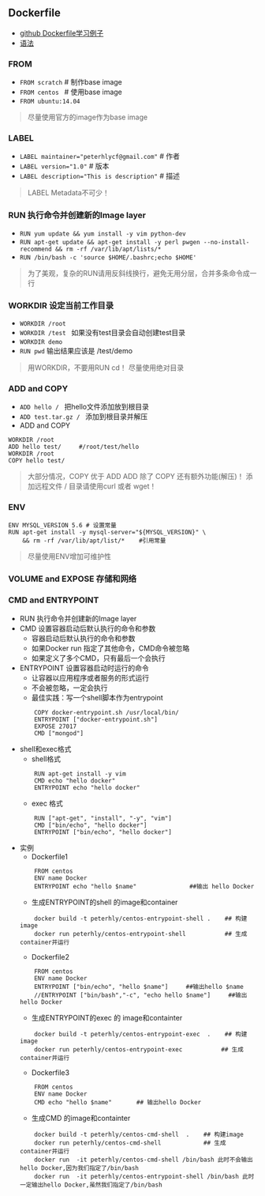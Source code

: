 ## Dockerfile
+ [github Dockerfile学习例子](https://github.com/docker-library)
+ [语法](https://docs.docker.com/engine/reference/builder/)
### FROM
+ `FROM scratch`        						# 制作base image
+ `FROM centos `        						# 使用base image
+ `FROM ubuntu:14.04` 
> 尽量使用官方的image作为base image

### LABEL
+ `LABEL maintainer="peterhlycf@gmail.com"`      # 作者
+ `LABEL version="1.0"`						     # 版本
+ `LABEL description="This is description"`	     # 描述
> LABEL Metadata不可少！

### RUN  执行命令并创建新的Image layer
+ `RUN yum update && yum install -y vim python-dev`
+ `RUN apt-get update && apt-get install -y perl pwgen --no-install-recommend && rm -rf /var/lib/apt/lists/*`
+ `RUN /bin/bash -c 'source $HOME/.bashrc;echo $HOME'`
> 为了美观，复杂的RUN请用反斜线换行，避免无用分层，合并多条命令成一行

### WORKDIR  设定当前工作目录
+ `WORKDIR /root`
+ `WORKDIR /test ` 如果没有test目录会自动创建test目录
+ `WORKDIR demo`
+ `RUN pwd`       输出结果应该是 /test/demo
> 用WORKDIR，不要用RUN cd！
> 尽量使用绝对目录

### ADD and COPY  
+ `ADD hello / ` 把hello文件添加放到根目录
+ `ADD test.tar.gz / ` 添加到根目录并解压
+ ADD and COPY
```
WORKDIR /root
ADD hello test/     #/root/test/hello
WORKDIR /root
COPY hello test/
```
> 大部分情况，COPY 优于 ADD
> ADD 除了 COPY 还有额外功能(解压)！
> 添加远程文件 / 目录请使用curl 或者 wget！

### ENV
```
ENV MYSQL_VERSION 5.6 # 设置常量
RUN apt-get install -y mysql-server="${MYSQL_VERSION}" \
    && rm -rf /var/lib/apt/list/*    #引用常量
```
> 尽量使用ENV增加可维护性

### VOLUME and EXPOSE  存储和网络

### CMD and ENTRYPOINT 
+ RUN 执行命令并创建新的Image layer
+ CMD  设置容器启动后默认执行的命令和参数
	+ 容器启动后默认执行的命令和参数
	+ 如果Docker run 指定了其他命令，CMD命令被忽略
	+ 如果定义了多个CMD，只有最后一个会执行
+ ENTRYPOINT 设置容器启动时运行的命令
	+ 让容器以应用程序或者服务的形式运行
	+ 不会被忽略，一定会执行
	+ 最佳实践：写一个shell脚本作为entrypoint
	```
		COPY docker-entrypoint.sh /usr/local/bin/
		ENTRYPOINT ["docker-entrypoint.sh"]
		EXPOSE 27017
		CMD ["mongod"]
	```
+ shell和exec格式
	+ shell格式
	```
		RUN apt-get install -y vim
		CMD echo "hello docker"
		ENTRYPOINT echo "hello docker"
	```
	+ exec 格式
	```
		RUN ["apt-get", "install", "-y", "vim"]
		CMD ["bin/echo", "hello docker"]
		ENTRYPOINT ["bin/echo", "hello docker"]
	```
+ 实例
	+ Dockerfile1
	```
		FROM centos
		ENV name Docker
		ENTRYPOINT echo "hello $name"     			##输出 hello Docker
	```
	+ 生成ENTRYPOINT的shell 的image和container
	```
		docker build -t peterhly/centos-entrypoint-shell .    ## 构建image
		docker run peterhly/centos-entrypoint-shell           ## 生成container并运行
	```
	+ Dockerfile2
	```
		FROM centos
		ENV name Docker
		ENTRYPOINT ["bin/echo", "hello $name"]     ##输出hello $name
		//ENTRYPOINT ["bin/bash","-c", "echo hello $name"]     ##输出hello Docker
	```
	+ 生成ENTRYPOINT的exec 的 image和containter
	```
		docker build -t peterhly/centos-entrypoint-exec  .    ## 构建image
		docker run peterhly/centos-entrypoint-exec           ## 生成container并运行
	```
	+ Dockerfile3
	```
		FROM centos
		ENV name Docker
		CMD echo "hello $name"       ## 输出hello Docker
	```
	+ 生成CMD 的image和containter
	```
		docker build -t peterhly/centos-cmd-shell  .    ## 构建image
		docker run peterhly/centos-cmd-shell            ## 生成container并运行
		docker run  -it peterhly/centos-cmd-shell /bin/bash 此时不会输出hello Docker,因为我们指定了/bin/bash
		docker run  -it peterhly/centos-entrypoint-shell /bin/bash 此时一定输出hello Docker,虽然我们指定了/bin/bash
	```